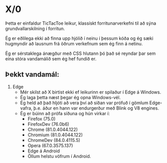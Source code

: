 # X/0
Þetta er einfaldur TicTacToe leikur, klassískt forritunarverkefni til að sýna grundvallarskilning í forritun.

Ég er eðlilega ekki að finna upp hjólið í neinu í þessum kóða og ég sæki hugmyndir að lausnum frá öðrum verkefnum sem ég finn á netinu.

Ég er sérstaklega ánægður með CSS hlutann þó það sé reyndar þar sem eina stóra vandamálið sem ég hef fundið er.

## Þekkt vandamál:
1. Edge
    - Mér skilst að X birtist ekki ef leikurinn er spilaður í Edge á Windows.
    - Ég laga þetta næst þegar ég opna Windows-vél.
    - Ég held að það hljóti að vera því að síðan var prófuð í gömlum Edge-vafra, þ.e. áður en hann var endurgerður með Blink og V8 engines.
    - Ég er búinn að prófa síðuna og hún virkar í:
      - Firefox (75.0)
      - FirefoxDev (76.0b6)
      - Chrome (81.0.4044.122)
      - Chromium (81.0.4044.122)
      - ChromeDev (84.0.4115.5)
      - Opera (67.0.3575.137)
      - Edge á Android
      - Öllum helstu vöfrum í Android.
